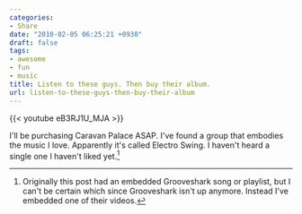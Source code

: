 ```yaml
---
categories:
- Share
date: "2010-02-05 06:25:21 +0930"
draft: false
tags:
- awesome
- fun
- music
title: Listen to these guys. Then buy their album.
url: listen-to-these-guys-then-buy-their-album
---
```


{{< youtube eB3RJ1U_MJA >}}

I'll be purchasing Caravan Palace ASAP. I've found a group that embodies the music I love. Apparently it's called Electro Swing. I haven't heard a single one I haven't liked yet.[^1]

[^1]: Originally this post had an embedded Grooveshark song or playlist, but I can't be certain which since Grooveshark isn't up anymore. Instead I've embedded one of their videos.
